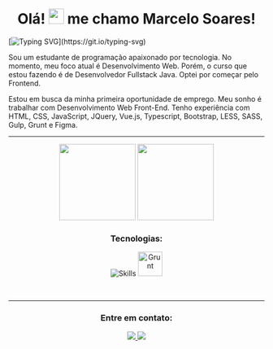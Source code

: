 <h1 align="center">Olá! <img src="https://media.giphy.com/media/hvRJCLFzcasrR4ia7z/giphy.gif" width="30px"/>  me chamo Marcelo Soares!</h1>

[![Typing SVG](https://readme-typing-svg.herokuapp.com/?font=verdana&pause=1000&color=ffff&size=40&center=true&vCenter=true&width=1000&lines=Front-end+Developer!)](https://git.io/typing-svg)


Sou um estudante de programação apaixonado por tecnologia. No momento, meu foco atual é Desenvolvimento Web. Porém, o curso que estou fazendo é de Desenvolvedor Fullstack Java. Optei por começar pelo Frontend.


Estou em busca da minha primeira oportunidade de emprego. Meu sonho é trabalhar com Desenvolvimento Web Front-End.
Tenho experiência com HTML, CSS, JavaScript, JQuery, Vue.js, Typescript, Bootstrap, LESS, SASS, Gulp, Grunt e Figma.

*******

<div display="flex" align="center">
  <img height="150em" src="https://github-readme-stats.vercel.app/api?username=marcelosoaresdev&theme=dark&show_icons=true"/>
  <img height="150em" src="https://github-readme-stats-eight-theta.vercel.app/api/top-langs/?username=marcelosoaresdev&layout=compact&langs_count=8&theme=dark"/>
</div>
	
<h3 align="center">Tecnologias:</h3>

<div align="center">

![Skills](https://skillicons.dev/icons?i=html,css,js,vue,ts,bootstrap,sass,gulp,less,jquery,figma&perline=12)
<img src="https://raw.githubusercontent.com/gilbarbara/logos/master/logos/grunt.svg" alt="Grunt" width="48" height="48">

<br>

</div>

*******

<h3 align="center">Entre em contato:</h3>
<p align="center">
  <a href="mailto:marcelohsoares142@gmail.com" target="_blank">
    <img src="https://custom-icon-badges.demolab.com/badge/-Gmail-007ee5?style=for-the-badge&logo=mention&logoColor=white"/>
  </a>
  <a href="https://www.linkedin.com/in/marcelosoaresdev/" target="_blank">
    <img src="https://custom-icon-badges.demolab.com/badge/-LinkedIn-007bb6?style=for-the-badge&logo=linkedin&logoColor=white"/>
  </a>
</p>
